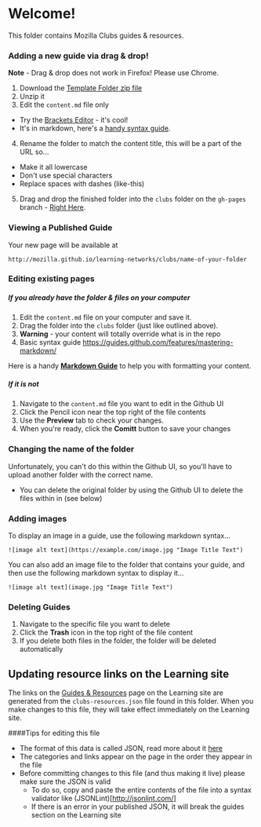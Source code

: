 # Welcome!

This folder contains Mozilla Clubs guides & resources.

### Adding a new guide via drag & drop!

**Note** - Drag & drop does not work in Firefox! Please use Chrome.

1. Download the [Template Folder zip file](https://drive.google.com/open?id=0B_CPRh4f3yyqaU1aMGRGVGRtZGM)
2. Unzip it
3. Edit the ``content.md`` file only
  * Try the [Brackets Editor](http://brackets.io/) - it's cool!
  * It's in markdown, here's a [handy syntax guide](https://guides.github.com/features/mastering-markdown/).
4. Rename the folder to match the content title, this will be a part of the URL so...
  * Make it all lowercase
  * Don't use special characters
  * Replace spaces with dashes (like-this)
5. Drag and drop the finished folder into the ``clubs`` folder on the ``gh-pages`` branch - [Right Here](https://github.com/mozilla/learning-networks/tree/gh-pages/clubs).

### Viewing a Published Guide

Your new page will be available at

``http://mozilla.github.io/learning-networks/clubs/name-of-your-folder``


### Editing existing pages

##### If you already have the  folder & files on your computer
1. Edit the ``content.md`` file on your computer and save it.
2. Drag the folder into the ``clubs`` folder (just like outlined above).
3. **Warning** - your content will totally override what is in the repo
4. Basic syntax guide https://guides.github.com/features/mastering-markdown/

Here is a handy **[Markdown Guide](http://mozilla.github.io/learning-networks/clubs/markdown-guide/)** to help you with formatting your content.


##### If it is not
1. Navigate to the ``content.md`` file you want to edit in the Github UI
2. Click the Pencil icon near the top right of the file contents
3. Use the **Preview** tab to check your changes.
4. When you're ready, click the **Comitt** button to save your changes

### Changing the name of the folder
Unfortunately, you can't do this within the Github UI, so you'll have to upload another folder with the correct name.
* You can delete the original folder by using the Github UI to delete the files within in (see below)

### Adding images

To display an image in a guide, use the following markdown syntax...

``![image alt text](https://example.com/image.jpg "Image Title Text")``

You can also add an image file to the folder that contains your guide, and then use the following markdown syntax to display it...

``![image alt text](image.jpg "Image Title Text")``

### Deleting Guides
1. Navigate to the specific file you want to delete
2. Click the **Trash** icon in the top right of the file content
3. If you delete both files in the folder, the folder will be deleted automatically

## Updating resource links on the Learning site

The links on the [Guides & Resources](https://learning.mozilla.org/clubs/guides) page on the Learning site are generated from the ``clubs-resources.json`` file found in this folder. When you make changes to this file, they will take effect immediately on the Learning site.

####Tips for editing this file

* The format of this data is called JSON, read more about it [here](http://developers.squarespace.com/what-is-json/)
* The categories and links appear on the page in the order they appear in the file
* Before committing changes to this file (and thus making it live) please make sure the JSON is valid
  * To do so, copy and paste the entire contents of the file into a syntax validator like (JSONLint)[http://jsonlint.com/]
  * If there is an error in your published JSON, it will break the guides section on the Learning site
